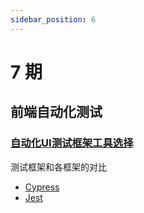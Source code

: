 ```yaml
---
sidebar_position: 6
---
```


# 7 期
## 前端自动化测试
### [自动化UI测试框架工具选择](https://www.yuque.com/susieyao1314/softwaretesting/ixft8g)
测试框架和各框架的对比

- [Cypress](https://www.cypress.io/)
- [Jest](https://jestjs.io/zh-Hans/docs/getting-started)
